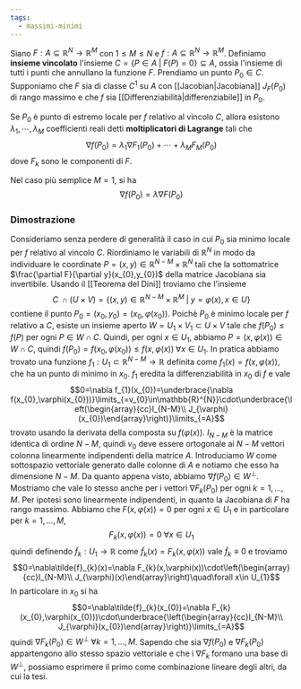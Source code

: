 ```yaml
---
tags:
  - massimi-minimi
---
```

Siano $F:A\subseteq \mathbb{R}^{N}\rightarrow\mathbb{R}^{M}$ con $1\leq M\leq N$ e $f:A\subseteq\mathbb{R}^{N}\rightarrow\mathbb{R}^{M}$. Definiamo **insieme vincolato** l'insieme $C=\{P\in A\;|\;F(P)=0\}\subseteq A$, ossia l'insieme di tutti i punti che annullano la funzione $F$. Prendiamo un punto $P_{0}\in C$. Supponiamo che $F$ sia di classe $C^1$ su $A$ con [[Jacobian|Jacobiana]] $J_{F}(P_{0})$ di rango massimo e che $f$ sia [[Differenziabilità|differenziabile]] in $P_{0}$.

Se $P_{0}$ è punto di estremo locale per $f$ relativo al vincolo $C$, allora esistono $\lambda_{1},\cdots,\lambda_{M}$ coefficienti reali detti **moltiplicatori di Lagrange** tali che
$$\nabla f(P_{0})=\lambda_{1}\nabla F_{1}(P_{0})+\cdots+\lambda_{M}F_{M}(P_{0})$$
dove $F_{k}$ sono le componenti di $F$.

Nel caso più semplice $M=1$, si ha
$$\nabla f(P_{0})=\lambda \nabla F(P_{0})$$
### Dimostrazione
Consideriamo senza perdere di generalità il caso in cui $P_{0}$ sia minimo locale per $f$ relativo al vincolo $C$. Riordiniamo le variabili di $\mathbb{R}^{N}$ in modo da individuare le coordinate $P=(x,y)\in\mathbb{R}^{N-M}\times\mathbb{R}^{N}$ tali che la sottomatrice $\frac{\partial F}{\partial y}(x_{0},y_{0})$ della matrice Jacobiana sia invertibile. Usando il [[Teorema del Dini]] troviamo che l'insieme
$$C\;\cap(U\times V)=\{(x,y)\in\mathbb{R}^{N- M}\times\mathbb{R}^{M}\;|\;y=\varphi(x),x\in U\}$$
contiene il punto $P_{0}=(x_{0},y_{0})=(x_{0},\varphi(x_{0}))$. Poichè $P_{0}$ è minimo locale per $f$ relativo a $C$, esiste un insieme aperto $W=U_{1}\times V_{1}\subset U\times V$ tale che $f(P_{0})\leq f(P)$ per ogni $P\in W\cap C$. Quindi, per ogni $x\in U_{1}$, abbiamo $P=(x,\varphi(x))\in W\cap C$, quindi $f(P_{0})=f(x_{0},\varphi(x_{0}))\leq f(x,\varphi(x))\;\forall x\in U_{1}$.
In pratica abbiamo trovato una funzione $f_{1}:U_{1}\subset \mathbb{R}^{N-M}\rightarrow\mathbb{R}$ definita come $f_{1}(x)=f(x,\varphi(x))$, che ha un punto di minimo in $x_{0}$. $f_{1}$ eredita la differenziabilità in $x_{0}$ di $f$ e vale
$$0=\nabla f_{1}(x_{0})=\underbrace{\nabla f(x_{0},\varphi(x_{0}))}\limits_{=v_{0}\in\mathbb{R}^{N}}\cdot\underbrace{\left(\begin{array}{cc}I_{N-M}\\ J_{\varphi}(x_{0})\end{array}\right)}\limits_{=A}$$
trovato usando la derivata della composta su $f(\varphi(x))$. $I_{N-M}$ è la matrice identica di ordine $N-M$, quindi $v_{0}$ deve essere ortogonale ai $N-M$ vettori colonna linearmente indipendenti della matrice $A$.
Introduciamo $W$ come sottospazio vettoriale generato dalle colonne di $A$ e notiamo che esso ha dimensione $N-M$. Da quanto appena visto, abbiamo $\nabla f(P_{0})\in W^{\perp}$.
Mostriamo che vale lo stesso anche per i vettori $\nabla F_{k}(P_{0})$ per ogni $k=1,\ldots,M$. Per ipotesi sono linearmente indipendenti, in quanto la Jacobiana di $F$ ha rango massimo. Abbiamo che $F(x,\varphi(x))=0$ per ogni $x\in U_{1}$ e in particolare per $k=1,\ldots,M$,
$$F_{k}(x,\varphi(x))=0\;\forall x\in U_{1}$$
quindi definendo $\tilde{f}_{k}:U_{1}\rightarrow\mathbb{R}$ come $\tilde{f}_{k}(x)=F_{k}(x,\varphi(x))$ vale $\tilde{f}_{k}\equiv0$ e troviamo
$$0=\nabla\tilde{f}_{k}(x)=\nabla F_{k}(x,\varphi(x))\cdot\left(\begin{array}{cc}I_{N-M}\\ J_{\varphi}(x)\end{array}\right)\quad\forall x\in U_{1}$$
In particolare in $x_{0}$ si ha
$$0=\nabla\tilde{f}_{k}(x_{0})=\nabla F_{k}(x_{0},\varphi(x_{0}))\cdot\underbrace{\left(\begin{array}{cc}I_{N-M}\\ J_{\varphi}(x_{0})\end{array}\right)}\limits_{=A}$$
quindi $\nabla F_{k}(P_{0})\in W^{\perp}\;\forall k=1,\ldots,M$. Sapendo che sia $\nabla f(P_{0})$ e $\nabla F_{k}(P_{0})$ appartengono allo stesso spazio vettoriale e che i $\nabla F_{k}$ formano una base di $W^{\perp}$, possiamo esprimere il primo come combinazione lineare degli altri, da cui la tesi.